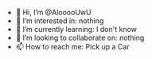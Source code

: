 - 👋 Hi, I’m @AlooooUwU
- 👀 I’m interested in: nothing
- 🌱 I’m currently learning: I don't know
- 💞️ I’m looking to collaborate on: nothing
- 📫 How to reach me: Pick up a Car

<!---
AlooooUwU/AlooooUwU is a ✨ special ✨ repository because its `README.md` (this file) appears on your GitHub profile.
You can click the Preview link to take a look at your changes.
--->
